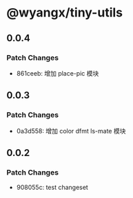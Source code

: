 # @wyangx/tiny-utils

## 0.0.4

### Patch Changes

- 861ceeb: 增加 place-pic 模块

## 0.0.3

### Patch Changes

- 0a3d558: 增加 color dfmt ls-mate 模块

## 0.0.2

### Patch Changes

- 908055c: test changeset
